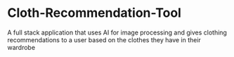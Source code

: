# Cloth-Recommendation-Tool
A full stack application that uses AI for image processing and gives clothing recommendations to a user based on the clothes they have in their wardrobe
